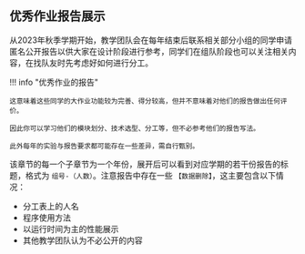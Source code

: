 ## 优秀作业报告展示

从2023年秋季学期开始，教学团队会在每年结束后联系相关部分小组的同学申请匿名公开报告以供大家在设计阶段进行参考，同学们在组队阶段也可以关注相关内容，在找队友时先考虑好如何进行分工。

!!! info "优秀作业的报告"

    这意味着这些同学的大作业功能较为完善、得分较高，但并不意味着对他们的报告做出任何评价。

    因此你可以学习他们的模块划分、技术选型、分工等，但不必参考他们的报告写法。

    此外每年的实验与报告要求都可能存在一些差异，需自行甄别。

该章节的每一个子章节为一个年份，展开后可以看到对应学期的若干份报告的标题，格式为 `组号-（人数）`。注意报告中存在一些 `【数据删除】`，这主要包含以下情况：

- 分工表上的人名
- 程序使用方法
- 以运行时间为主的性能展示
- 其他教学团队认为不必公开的内容
